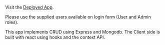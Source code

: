 Visit the [Deployed App](https://gentle-mesa-35272.herokuapp.com/).

Please use the supplied users available on login form (User and Admin roles).

This app implements CRUD using Express and Mongodb.
The Client side is built with react using hooks and the context API.

